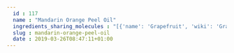 ```yaml
---
  id : 117
  name : "Mandarin Orange Peel Oil"
  ingredients_sharing_molecules : "[{'name': 'Grapefruit', 'wiki': 'Grapefruit', 'id': 238, 'category': 'Fruit Citrus', 'common_molecules': [8175, 3893, 520440, 14529, 26049, 5281516, 798, 8094, 5281535, 6826, 17100, 8180, 62350, 244]}, {'name': 'Mandarin Orange', 'wiki': 'Mandarin_orange', 'id': 242, 'category': 'Fruit Citrus', 'common_molecules': [8175, 527144, 26049, 10402, 5281516, 8094, 8164, 798, 62367, 6826, 17100, 8180, 244]}, {'name': 'Orange', 'wiki': 'Orange_(fruit)', 'id': 194, 'category': 'Fruit', 'common_molecules': [8175, 14529, 26049, 17100, 8094, 798, 5281535, 6826, 5281516, 8164, 62350, 244]}, {'name': 'Ginger', 'wiki': 'Ginger', 'id': 333, 'category': 'Spice', 'common_molecules': [8175, 3893, 14529, 10582, 26049, 5281516, 798, 8094, 62367, 17100, 244]}, {'name': 'Dill', 'wiki': 'Dill', 'id': 256, 'category': 'Herb', 'common_molecules': [8175, 3893, 14529, 26049, 798, 8094, 62367, 325, 17100, 244]}]"
  slug : mandarin-orange-peel-oil
  date : 2019-03-26T08:47:11+01:00
---
```



